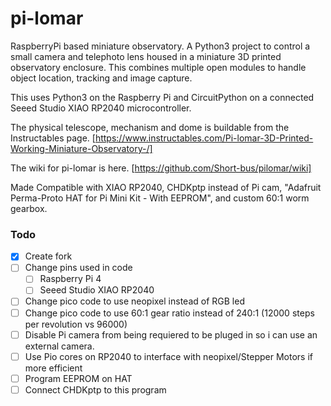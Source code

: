# pi-lomar
RaspberryPi based miniature observatory.
A Python3 project to control a small camera and telephoto lens housed in a miniature 3D printed observatory enclosure.
This combines multiple open modules to handle object location, tracking and image capture.

This uses Python3 on the Raspberry Pi and CircuitPython on a connected Seeed Studio XIAO RP2040 microcontroller.

The physical telescope, mechanism and dome is buildable from the Instructables page.
[https://www.instructables.com/Pi-lomar-3D-Printed-Working-Miniature-Observatory-/]

The wiki for pi-lomar is here.
[https://github.com/Short-bus/pilomar/wiki]

Made Compatible with XIAO RP2040, CHDKptp instead of Pi cam,
"Adafruit Perma-Proto HAT for Pi Mini Kit - 
With EEPROM", and custom 60:1 worm gearbox.

### Todo
- [x] Create fork
- [ ] Change pins used in code
  - [ ] Raspberry Pi 4
  - [ ] Seeed Studio XIAO RP2040
- [ ] Change pico code to use neopixel instead of RGB led
- [ ] Change pico code to use 60:1 gear ratio instead of 240:1 (12000 steps per revolution vs 96000)
- [ ] Disable Pi camera from being requiered to be pluged in so i can use an external camera.
- [ ] Use Pio cores on RP2040 to interface with neopixel/Stepper Motors if more efficient
- [ ] Program EEPROM on HAT
- [ ] Connect CHDKptp to this program
